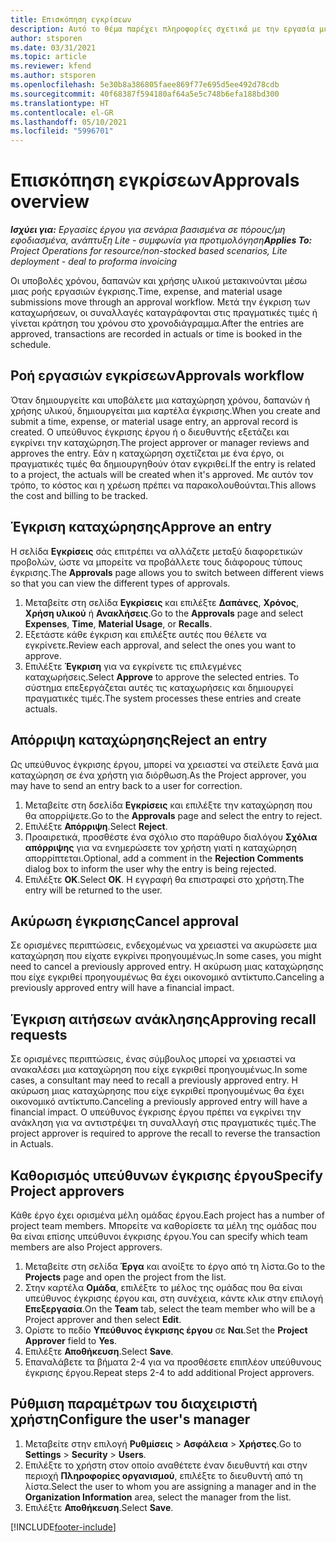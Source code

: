 ```yaml
---
title: Επισκόπηση εγκρίσεων
description: Αυτό το θέμα παρέχει πληροφορίες σχετικά με την εργασία με εγκρίσεις στο Project Operations.
author: stsporen
ms.date: 03/31/2021
ms.topic: article
ms.reviewer: kfend
ms.author: stsporen
ms.openlocfilehash: 5e30b8a386805faee869f77e695d5ee492d78cdb
ms.sourcegitcommit: 40f68387f594180af64a5e5c748b6efa188bd300
ms.translationtype: HT
ms.contentlocale: el-GR
ms.lasthandoff: 05/10/2021
ms.locfileid: "5996701"
---
```

# <a name="approvals-overview"></a><span data-ttu-id="57604-103">Επισκόπηση εγκρίσεων</span><span class="sxs-lookup"><span data-stu-id="57604-103">Approvals overview</span></span>

<span data-ttu-id="57604-104">_**Ισχύει για:** Εργασίες έργου για σενάρια βασισμένα σε πόρους/μη εφοδιασμένα, ανάπτυξη Lite - συμφωνία για προτιμολόγηση_</span><span class="sxs-lookup"><span data-stu-id="57604-104">_**Applies To:** Project Operations for resource/non-stocked based scenarios, Lite deployment - deal to proforma invoicing_</span></span>

<span data-ttu-id="57604-105">Οι υποβολές χρόνου, δαπανών και χρήσης υλικού μετακινούνται μέσω μιας ροής εργασιών έγκρισης.</span><span class="sxs-lookup"><span data-stu-id="57604-105">Time, expense, and material usage submissions move through an approval workflow.</span></span> <span data-ttu-id="57604-106">Μετά την έγκριση των καταχωρήσεων, οι συναλλαγές καταγράφονται στις πραγματικές τιμές ή γίνεται κράτηση του χρόνου στο χρονοδιάγραμμα.</span><span class="sxs-lookup"><span data-stu-id="57604-106">After the entries are approved, transactions are recorded in actuals or time is booked in the schedule.</span></span>

## <a name="approvals-workflow"></a><span data-ttu-id="57604-107">Ροή εργασιών εγκρίσεων</span><span class="sxs-lookup"><span data-stu-id="57604-107">Approvals workflow</span></span>
<span data-ttu-id="57604-108">Όταν δημιουργείτε και υποβάλετε μια καταχώρηση χρόνου, δαπανών ή χρήσης υλικού, δημιουργείται μια καρτέλα έγκρισης.</span><span class="sxs-lookup"><span data-stu-id="57604-108">When you create and submit a time, expense, or material usage entry, an approval record is created.</span></span> <span data-ttu-id="57604-109">Ο υπεύθυνος έγκρισης έργου ή ο διευθυντής εξετάζει και εγκρίνει την καταχώρηση.</span><span class="sxs-lookup"><span data-stu-id="57604-109">The project approver or manager reviews and approves the entry.</span></span> <span data-ttu-id="57604-110">Εάν η καταχώρηση σχετίζεται με ένα έργο, οι πραγματικές τιμές θα δημιουργηθούν όταν εγκριθεί.</span><span class="sxs-lookup"><span data-stu-id="57604-110">If the entry is related to a project, the actuals will be created when it's approved.</span></span> <span data-ttu-id="57604-111">Με αυτόν τον τρόπο, το κόστος και η χρέωση πρέπει να παρακολουθούνται.</span><span class="sxs-lookup"><span data-stu-id="57604-111">This allows the cost and billing to be tracked.</span></span>

## <a name="approve-an-entry"></a><span data-ttu-id="57604-112">Έγκριση καταχώρησης</span><span class="sxs-lookup"><span data-stu-id="57604-112">Approve an entry</span></span>
<span data-ttu-id="57604-113">Η σελίδα **Εγκρίσεις** σάς επιτρέπει να αλλάζετε μεταξύ διαφορετικών προβολών, ώστε να μπορείτε να προβάλλετε τους διάφορους τύπους έγκρισης.</span><span class="sxs-lookup"><span data-stu-id="57604-113">The **Approvals** page allows you to switch between different views so that you can view the different types of approvals.</span></span>
  
1. <span data-ttu-id="57604-114">Μεταβείτε στη σελίδα **Εγκρίσεις** και επιλέξτε **Δαπάνες**, **Χρόνος**, **Χρήση υλικού** ή **Ανακλήσεις**.</span><span class="sxs-lookup"><span data-stu-id="57604-114">Go to the **Approvals** page and select **Expenses**, **Time**, **Material Usage**, or **Recalls**.</span></span>
2. <span data-ttu-id="57604-115">Εξετάστε κάθε έγκριση και επιλέξτε αυτές που θέλετε να εγκρίνετε.</span><span class="sxs-lookup"><span data-stu-id="57604-115">Review each approval, and select the ones you want to approve.</span></span>
3. <span data-ttu-id="57604-116">Επιλέξτε **Έγκριση** για να εγκρίνετε τις επιλεγμένες καταχωρήσεις.</span><span class="sxs-lookup"><span data-stu-id="57604-116">Select **Approve** to approve the selected entries.</span></span>
<span data-ttu-id="57604-117">Το σύστημα επεξεργάζεται αυτές τις καταχωρήσεις και δημιουργεί πραγματικές τιμές.</span><span class="sxs-lookup"><span data-stu-id="57604-117">The system processes these entries and create actuals.</span></span>

## <a name="reject-an-entry"></a><span data-ttu-id="57604-118">Απόρριψη καταχώρησης</span><span class="sxs-lookup"><span data-stu-id="57604-118">Reject an entry</span></span>
<span data-ttu-id="57604-119">Ως υπεύθυνος έγκρισης έργου, μπορεί να χρειαστεί να στείλετε ξανά μια καταχώρηση σε ένα χρήστη για διόρθωση.</span><span class="sxs-lookup"><span data-stu-id="57604-119">As the Project approver, you may have to send an entry back to a user for correction.</span></span>
  
1. <span data-ttu-id="57604-120">Μεταβείτε στη δσελίδα **Εγκρίσεις** και επιλέξτε την καταχώρηση που θα απορρίψετε.</span><span class="sxs-lookup"><span data-stu-id="57604-120">Go to the **Approvals** page and select the entry to reject.</span></span> 
2. <span data-ttu-id="57604-121">Επιλέξτε **Απόρριψη**.</span><span class="sxs-lookup"><span data-stu-id="57604-121">Select **Reject**.</span></span>
3. <span data-ttu-id="57604-122">Προαιρετικά, προσθέστε ένα σχόλιο στο παράθυρο διαλόγου **Σχόλια απόρριψης** για να ενημερώσετε τον χρήστη γιατί η καταχώρηση απορρίπτεται.</span><span class="sxs-lookup"><span data-stu-id="57604-122">Optional, add a comment in the **Rejection Comments** dialog box to inform the user why the entry is being rejected.</span></span>
4. <span data-ttu-id="57604-123">Επιλέξτε **ΟΚ**.</span><span class="sxs-lookup"><span data-stu-id="57604-123">Select **OK**.</span></span> <span data-ttu-id="57604-124">Η εγγραφή θα επιστραφεί στο χρήστη.</span><span class="sxs-lookup"><span data-stu-id="57604-124">The entry will be returned to the user.</span></span>
  
## <a name="cancel-approval"></a><span data-ttu-id="57604-125">Ακύρωση έγκρισης</span><span class="sxs-lookup"><span data-stu-id="57604-125">Cancel approval</span></span>
<span data-ttu-id="57604-126">Σε ορισμένες περιπτώσεις, ενδεχομένως να χρειαστεί να ακυρώσετε μια καταχώρηση που είχατε εγκρίνει προηγουμένως.</span><span class="sxs-lookup"><span data-stu-id="57604-126">In some cases, you might need to cancel a previously approved entry.</span></span> <span data-ttu-id="57604-127">Η ακύρωση μιας καταχώρησης που είχε εγκριθεί προηγουμένως θα έχει οικονομικό αντίκτυπο.</span><span class="sxs-lookup"><span data-stu-id="57604-127">Canceling a previously approved entry will have a financial impact.</span></span> 

## <a name="approving-recall-requests"></a><span data-ttu-id="57604-128">Έγκριση αιτήσεων ανάκλησης</span><span class="sxs-lookup"><span data-stu-id="57604-128">Approving recall requests</span></span>
<span data-ttu-id="57604-129">Σε ορισμένες περιπτώσεις, ένας σύμβουλος μπορεί να χρειαστεί να ανακαλέσει μια καταχώρηση που είχε εγκριθεί προηγουμένως.</span><span class="sxs-lookup"><span data-stu-id="57604-129">In some cases, a consultant may need to recall a previously approved entry.</span></span> <span data-ttu-id="57604-130">Η ακύρωση μιας καταχώρησης που είχε εγκριθεί προηγουμένως θα έχει οικονομικό αντίκτυπο.</span><span class="sxs-lookup"><span data-stu-id="57604-130">Canceling a previously approved entry will have a financial impact.</span></span> <span data-ttu-id="57604-131">Ο υπεύθυνος έγκρισης έργου πρέπει να εγκρίνει την ανάκληση για να αντιστρέψει τη συναλλαγή στις πραγματικές τιμές.</span><span class="sxs-lookup"><span data-stu-id="57604-131">The project approver is required to approve the recall to reverse the transaction in Actuals.</span></span>

## <a name="specify-project-approvers"></a><span data-ttu-id="57604-132">Καθορισμός υπεύθυνων έγκρισης έργου</span><span class="sxs-lookup"><span data-stu-id="57604-132">Specify Project approvers</span></span>
<span data-ttu-id="57604-133">Κάθε έργο έχει ορισμένα μέλη ομάδας έργου.</span><span class="sxs-lookup"><span data-stu-id="57604-133">Each project has a number of project team members.</span></span> <span data-ttu-id="57604-134">Μπορείτε να καθορίσετε τα μέλη της ομάδας που θα είναι επίσης υπεύθυνοι έγκρισης έργου.</span><span class="sxs-lookup"><span data-stu-id="57604-134">You can specify which team members are also Project approvers.</span></span>

1. <span data-ttu-id="57604-135">Μεταβείτε στη σελίδα **Έργα** και ανοίξτε το έργο από τη λίστα.</span><span class="sxs-lookup"><span data-stu-id="57604-135">Go to the **Projects** page and open the project from the list.</span></span>
2. <span data-ttu-id="57604-136">Στην καρτέλα **Ομάδα**, επιλέξτε το μέλος της ομάδας που θα είναι υπεύθυνος έγκρισης έργου και, στη συνέχεια, κάντε κλικ στην επιλογή **Επεξεργασία**.</span><span class="sxs-lookup"><span data-stu-id="57604-136">On the **Team** tab, select the team member who will be a Project approver and then select **Edit**.</span></span>
3. <span data-ttu-id="57604-137">Ορίστε το πεδίο **Υπεύθυνος έγκρισης έργου** σε **Ναι**.</span><span class="sxs-lookup"><span data-stu-id="57604-137">Set the **Project Approver** field to **Yes**.</span></span>
4. <span data-ttu-id="57604-138">Επιλέξτε **Αποθήκευση**.</span><span class="sxs-lookup"><span data-stu-id="57604-138">Select **Save**.</span></span>
5. <span data-ttu-id="57604-139">Επαναλάβετε τα βήματα 2-4 για να προσθέσετε επιπλέον υπεύθυνους έγκρισης έργου.</span><span class="sxs-lookup"><span data-stu-id="57604-139">Repeat steps 2-4 to add additional Project approvers.</span></span>

## <a name="configure-the-users-manager"></a><span data-ttu-id="57604-140">Ρύθμιση παραμέτρων του διαχειριστή χρήστη</span><span class="sxs-lookup"><span data-stu-id="57604-140">Configure the user's manager</span></span>

1. <span data-ttu-id="57604-141">Μεταβείτε στην επιλογή **Ρυθμίσεις** > **Ασφάλεια** > **Χρήστες**.</span><span class="sxs-lookup"><span data-stu-id="57604-141">Go to **Settings** > **Security** > **Users**.</span></span>
2. <span data-ttu-id="57604-142">Επιλέξτε το χρήστη στον οποίο αναθέτετε έναν διευθυντή και στην περιοχή **Πληροφορίες οργανισμού**, επιλέξτε το διευθυντή από τη λίστα.</span><span class="sxs-lookup"><span data-stu-id="57604-142">Select the user to whom you are assigning a manager and in the **Organization Information** area, select the manager from the list.</span></span> 
3. <span data-ttu-id="57604-143">Επιλέξτε **Αποθήκευση**.</span><span class="sxs-lookup"><span data-stu-id="57604-143">Select **Save**.</span></span>




[!INCLUDE[footer-include](../includes/footer-banner.md)]
